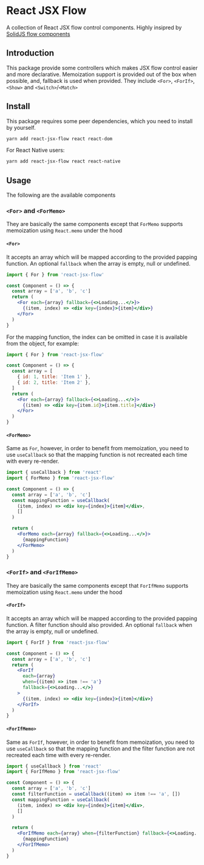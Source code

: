 # React JSX Flow

A collection of React JSX flow control components. Highly insipred by [SolidJS flow components](https://github.com/solidjs/solid/blob/main/packages/solid/src/render/flow.ts)

## Introduction

This package provide some controllers which makes JSX flow control easier and more declarative. Memoization support is provided out of the box when possible, and, fallback is used when provided.
They include `<For>`, `<ForIf>`, `<Show>` and `<Switch>`/`<Match>`

## Install

This package requires some peer dependencies, which you need to install by yourself.

```bash
yarn add react-jsx-flow react react-dom
```

For React Native users:

```bash
yarn add react-jsx-flow react react-native
```

## Usage

The following are the available components

### `<For>` and `<ForMemo>`

They are basically the same components except that `ForMemo` supports memoization using `React.memo` under the hood

#### `<For>`

It accepts an array which will be mapped according to the provided papping function. An optional `fallback` when the array is empty, null or undefined.

```jsx
import { For } from 'react-jsx-flow'

const Component = () => {
  const array = ['a', 'b', 'c']
  return (
    <For each={array} fallback={<>Loading...</>}>
      {(item, index) => <div key={index}>{item}</div>}
    </For>
  )
}
```

For the mapping function, the index can be omitted in case it is available from the object, for example:

```jsx
import { For } from 'react-jsx-flow'

const Component = () => {
  const array = [
    { id: 1, title: 'Item 1' },
    { id: 2, title: 'Item 2' },
  ]
  return (
    <For each={array} fallback={<>Loading...</>}>
      {(item) => <div key={item.id}>{item.title}</div>}
    </For>
  )
}
```

#### `<ForMemo>`

Same as `For`, however, in order to benefit from memoization, you need to use `useCallback` so that the mapping function is not recreated each time with every re-render.

```jsx
import { useCallback } from 'react'
import { ForMemo } from 'react-jsx-flow'

const Component = () => {
  const array = ['a', 'b', 'c']
  const mappingFunction = useCallback(
    (item, index) => <div key={index}>{item}</div>,
    []
  )

  return (
    <ForMemo each={array} fallback={<>Loading...</>}>
      {mappingFunction}
    </ForMemo>
  )
}
```

### `<ForIf>` and `<ForIfMemo>`

They are basically the same components except that `ForIfMemo` supports memoization using `React.memo` under the hood

#### `<ForIf>`

It accepts an array which will be mapped according to the provided papping function. A filter function should also provided.
An optional `fallback` when the array is empty, null or undefined.

```jsx
import { ForIf } from 'react-jsx-flow'

const Component = () => {
  const array = ['a', 'b', 'c']
  return (
    <ForIf
      each={array}
      when={(item) => item !== 'a'}
      fallback={<>Loading...</>}
    >
      {(item, index) => <div key={index}>{item}</div>}
    </ForIf>
  )
}
```

#### `<ForIfMemo>`

Same as `ForIf`, however, in order to benefit from memoization, you need to use `useCallback` so that the mapping function and the filter function are not recreated each time with every re-render.

```jsx
import { useCallback } from 'react'
import { ForIfMemo } from 'react-jsx-flow'

const Component = () => {
  const array = ['a', 'b', 'c']
  const filterFunction = useCallback((item) => item !== 'a', [])
  const mappingFunction = useCallback(
    (item, index) => <div key={index}>{item}</div>,
    []
  )

  return (
    <ForIfMemo each={array} when={filterFunction} fallback={<>Loading...</>}>
      {mappingFunction}
    </ForIfMemo>
  )
}
```
